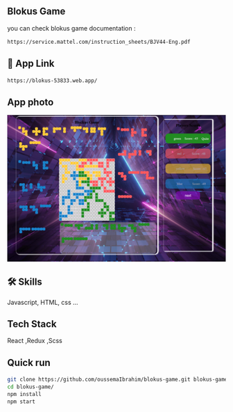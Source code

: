 ##  Blokus Game 
you can check blokus game documentation :

```bash
https://service.mattel.com/instruction_sheets/BJV44-Eng.pdf
```
## 🔗 App Link

```bash
https://blokus-53833.web.app/
```
## App photo
![My Image](./src/assets/img/game-screenshot%20.png)

## 🛠 Skills
Javascript, HTML, css ...
## Tech Stack
React ,Redux ,Scss 
## Quick run
```bash
git clone https://github.com/oussemaIbrahim/blokus-game.git blokus-game
cd blokus-game/
npm install
npm start
```